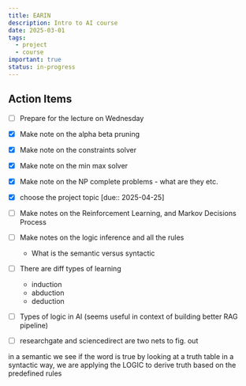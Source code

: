 ```yaml
---
title: EARIN
description: Intro to AI course
date: 2025-03-01
tags:
  - project
  - course
important: true
status: in-progress
---
```


## Action Items

- [ ] Prepare for the lecture on Wednesday
- [x] Make note on the alpha beta pruning
- [x] Make note on the constraints solver
- [x] Make note on the min max solver
- [x] Make note on the NP complete problems - what are they etc.
- [x] choose the project topic [due:: 2025-04-25]
- [ ] Make notes on the Reinforcement Learning, and Markov Decisions Process
- [ ] Make notes on the logic inference and all the rules
    - What is the semantic versus syntactic
- [ ] There are diff types of learning
    - induction
    - abduction 
    - deduction
- [ ] Types of logic in AI (seems useful in context of building better RAG pipeline)
- [ ] researchgate and sciencedirect are two nets to fig. out 


in a semantic we see if the word is true by looking at a truth table
in a syntactic way, we are applying the LOGIC to derive truth based on the predefined rules
